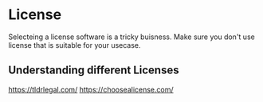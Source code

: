 # License

Selecteing a license software is a tricky buisness. Make sure you don't use license that is suitable for your usecase.

## Understanding different Licenses

https://tldrlegal.com/
https://choosealicense.com/
